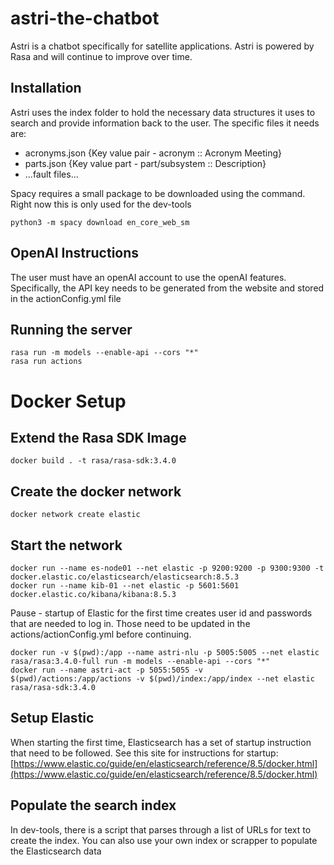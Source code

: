 # astri-the-chatbot
Astri is a chatbot specifically for satellite applications. Astri is powered by Rasa and will continue to improve over time.

## Installation
Astri uses the index folder to hold the necessary data structures it uses to search and provide information back to the user. The specific files it needs are:
- acronyms.json {Key value pair - acronym :: Acronym Meeting}
- parts.json {Key value part - part/subsystem :: Description}
- ...fault files...

Spacy requires a small package to be downloaded using the command. Right now this is only used for the dev-tools

    python3 -m spacy download en_core_web_sm

## OpenAI Instructions

The user must have an openAI account to use the openAI features. Specifically, the API key needs to be generated from the website and stored in the actionConfig.yml file

## Running the server

    rasa run -m models --enable-api --cors "*"
    rasa run actions

# Docker Setup

## Extend the Rasa SDK Image

    docker build . -t rasa/rasa-sdk:3.4.0

## Create the docker network

    docker network create elastic

## Start the network

    docker run --name es-node01 --net elastic -p 9200:9200 -p 9300:9300 -t docker.elastic.co/elasticsearch/elasticsearch:8.5.3
    docker run --name kib-01 --net elastic -p 5601:5601 docker.elastic.co/kibana/kibana:8.5.3

Pause - startup of Elastic for the first time creates user id and passwords that are needed to log in. Those need to be updated in the actions/actionConfig.yml before continuing.

    docker run -v $(pwd):/app --name astri-nlu -p 5005:5005 --net elastic rasa/rasa:3.4.0-full run -m models --enable-api --cors "*"
    docker run --name astri-act -p 5055:5055 -v $(pwd)/actions:/app/actions -v $(pwd)/index:/app/index --net elastic rasa/rasa-sdk:3.4.0

## Setup Elastic

When starting the first time, Elasticsearch has a set of startup instruction that need to be followed. See this site for instructions for startup: [https://www.elastic.co/guide/en/elasticsearch/reference/8.5/docker.html](https://www.elastic.co/guide/en/elasticsearch/reference/8.5/docker.html)

## Populate the search index

In dev-tools, there is a script that parses through a list of URLs for text to create the index. You can also use your own index or scrapper to populate the Elasticsearch data